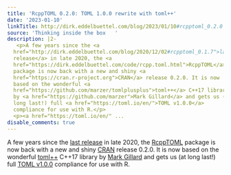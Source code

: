```yaml
---
title: 'RcppTOML 0.2.0: TOML 1.0.0 rewrite with toml++'
date: '2023-01-10'
linkTitle: http://dirk.eddelbuettel.com/blog/2023/01/10#rcpptoml_0.2.0
source: 'Thinking inside the box   '
description: |2-
   <p>A few years since the <a
  href="http://dirk.eddelbuettel.com/blog/2020/12/02#rcpptoml_0.1.7">last
  release</a> in late 2020, the <a
  href="https://dirk.eddelbuettel.com/code/rcpp.toml.html">RcppTOML</a>
  package is now back with a new and shiny <a
  href="https://cran.r-project.org">CRAN</a> release 0.2.0. It is now
  based on the wonderful <a
  href="https://github.com/marzer/tomlplusplus">toml++</a> C++17 library
  by <a href="https://github.com/marzer">Mark Gillard</a> and gets us (at
  long last!) full <a href="https://toml.io/en/">TOML v1.0.0</a>
  compliance for use with R.</p>
  <p><a href="https://toml.io/en/" ...
disable_comments: true
---
```

 <p>A few years since the <a
href="http://dirk.eddelbuettel.com/blog/2020/12/02#rcpptoml_0.1.7">last
release</a> in late 2020, the <a
href="https://dirk.eddelbuettel.com/code/rcpp.toml.html">RcppTOML</a>
package is now back with a new and shiny <a
href="https://cran.r-project.org">CRAN</a> release 0.2.0. It is now
based on the wonderful <a
href="https://github.com/marzer/tomlplusplus">toml++</a> C++17 library
by <a href="https://github.com/marzer">Mark Gillard</a> and gets us (at
long last!) full <a href="https://toml.io/en/">TOML v1.0.0</a>
compliance for use with R.</p>
<p><a href="https://toml.io/en/" ...